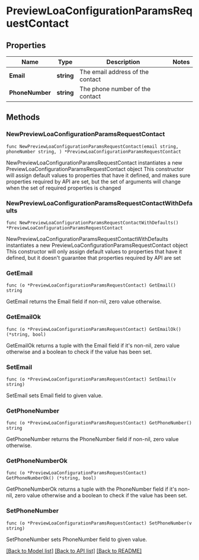 # PreviewLoaConfigurationParamsRequestContact

## Properties

Name | Type | Description | Notes
------------ | ------------- | ------------- | -------------
**Email** | **string** | The email address of the contact | 
**PhoneNumber** | **string** | The phone number of the contact | 

## Methods

### NewPreviewLoaConfigurationParamsRequestContact

`func NewPreviewLoaConfigurationParamsRequestContact(email string, phoneNumber string, ) *PreviewLoaConfigurationParamsRequestContact`

NewPreviewLoaConfigurationParamsRequestContact instantiates a new PreviewLoaConfigurationParamsRequestContact object
This constructor will assign default values to properties that have it defined,
and makes sure properties required by API are set, but the set of arguments
will change when the set of required properties is changed

### NewPreviewLoaConfigurationParamsRequestContactWithDefaults

`func NewPreviewLoaConfigurationParamsRequestContactWithDefaults() *PreviewLoaConfigurationParamsRequestContact`

NewPreviewLoaConfigurationParamsRequestContactWithDefaults instantiates a new PreviewLoaConfigurationParamsRequestContact object
This constructor will only assign default values to properties that have it defined,
but it doesn't guarantee that properties required by API are set

### GetEmail

`func (o *PreviewLoaConfigurationParamsRequestContact) GetEmail() string`

GetEmail returns the Email field if non-nil, zero value otherwise.

### GetEmailOk

`func (o *PreviewLoaConfigurationParamsRequestContact) GetEmailOk() (*string, bool)`

GetEmailOk returns a tuple with the Email field if it's non-nil, zero value otherwise
and a boolean to check if the value has been set.

### SetEmail

`func (o *PreviewLoaConfigurationParamsRequestContact) SetEmail(v string)`

SetEmail sets Email field to given value.


### GetPhoneNumber

`func (o *PreviewLoaConfigurationParamsRequestContact) GetPhoneNumber() string`

GetPhoneNumber returns the PhoneNumber field if non-nil, zero value otherwise.

### GetPhoneNumberOk

`func (o *PreviewLoaConfigurationParamsRequestContact) GetPhoneNumberOk() (*string, bool)`

GetPhoneNumberOk returns a tuple with the PhoneNumber field if it's non-nil, zero value otherwise
and a boolean to check if the value has been set.

### SetPhoneNumber

`func (o *PreviewLoaConfigurationParamsRequestContact) SetPhoneNumber(v string)`

SetPhoneNumber sets PhoneNumber field to given value.



[[Back to Model list]](../README.md#documentation-for-models) [[Back to API list]](../README.md#documentation-for-api-endpoints) [[Back to README]](../README.md)


